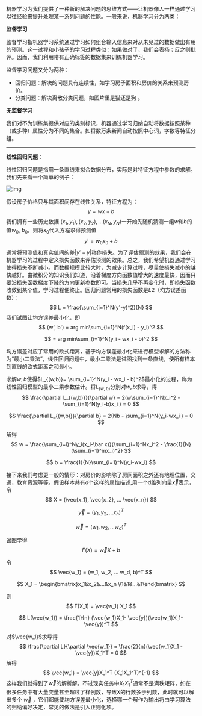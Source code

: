 机器学习为我们提供了一种新的解决问题的思维方式——让机器像人一样通过学习以往经验来提升处理某一系列问题的性能。一般来说，机器学习分为两类：

**监督学习**

监督学习指机器学习系统通过学习如何组合输入信息来对从未见过的数据做出有用的预测。这一过程和小孩子的学习过程类似：如果做对了，我们会表扬；反之则批评。因而，我们利用带有正确标签的数据集来训练机器学习。

监督学习问题又分为两种：

- 回归问题：解决的问题具有连续性，如学习房子面积和房价的关系来预测房价。
- 分类问题：解决离散分类问题，如图片里是猫还是狗 。

**无监督学习**

我们对不为训练集提供对应的类别标识，机器通过学习归纳自动将数据按照某种（或多种）属性分为不同的集合。如将数万条新闻自动按照中心词，字数等特征分组。

------

**线性回归问题**：

线性回归问题是指用一条直线来拟合数据分布，实际是对特征方程中参数的求解。我们先来看一个简单的例子：

![img](https://mmbiz.qpic.cn/mmbiz_png/nUiauibzZ59a28NvO2Xkf2tKN1jibVSvIoEmbibNf29P3HRRwRm6jvBqNAZfdHU179ibtSPtIG9dicEE90q1juF8OZCA/640?wx_fmt=png)

假设房子价格只与其面积间存在线性关系，特征方程为：
$$
y = wx + b
$$
我们拥有一些历史数据 $(x_1, y_1), (x_2, y_2), …(x_N, y_N)$一开始先随机猜测一组$w$和$b$的值$w_0$, $b_0$，则将$x_0$代入方程求得预测值
$$
y' = w_0  x_0 + b
$$
通常将预测值和真实值间的差$|y'-y|$称作损失。为了评估预测的效果，我们会在机器学习的过程中定义损失函数来评估预测的效果。总之，我们希望机器通过学习使得损失不断减小。而数据规模比较大时，为减少计算过程，尽量使损失减小的越快越好。由微积分的知识我们知道，沿着梯度方向函数值增大的速度最快，因而只要沿损失函数梯度下降的方向更新参数即可。当损失几乎不再变化时，即损失函数收敛到某个值，学习过程便终止。回归问题常用的损失函数是$L2$（均方误差函数）：
$$
L = \frac{\sum_{i=1}^N(y'-y)^2}{N}
$$
我们试图让均方误差最小化，即
$$
(w', b') = arg  min\sum_{i=1}^N(f(x_i) - y_i)^2
$$

$$
							= arg  min\sum_{i=1}^N(y_i - wx_i - b)^2
$$

均方误差对应了常用的欧式距离，基于均方误差最小化来进行模型求解的方法称为“最小二乘法”，线性回归问题中，最小二乘法是试图找到一条直线，使所有样本到直线的欧式距离之和最小。

求解$w, b$使得$L_{(w,b)}= \sum_{i=1}^N(y_i - wx_i - b)^2$最小化的过程，称为线性回归模型的最小二乘参数估计。将$L_(w, b)$分别对$w, b$求导，得
$$
\frac{\partial L_{(w,b)}}{\partial w} = 2(w\sum_{i=1}^Nx_i^2 - \sum_{i=1}^N(y_i-b)x_i ) = 0
$$

$$
\frac{\partial L_{(w,b)}}{\partial b} = 2(Nb - \sum_{i=1}^N(y_i-wx_i ) = 0
$$

解得
$$
w = \frac{\sum_{i=i}^Ny_i(x_i-\bar x)}{\sum_{i=1}^Nx_i^2 - \frac{1}{N}(\sum_{i=1}^mx_i)^2}
$$

$$
b = \frac{1}{N}\sum_{i=1}^N(y_i-wx_i)
$$

接下来我们考虑更一般的情形：对房价的影响除了房间面积之外还有地理位置，交通，教育资源等等。假设样本共有$d$个这样的属性描述,用一个d维列向量$\vec{x}$表示，令
$$
X = (\vec{x_1}, \vec{x_2}, ... \vec{x_n})
$$

$$
\vec{y} = (y_1, y_2, ... x_n)^T
$$

$$
\vec{w} = (w_1, w_2, ... w_d)^T
$$

试图学得
$$
F(X) = \vec{w} X + b
$$


令
$$
\vec{w_1} = (w_1, w_2, … w_d, b)^T
$$

$$
X_1 =  \begin{bmatrix}x_1&x_2&...&x_n \\1&1&…&1\end{bmatrix}
$$

则 
$$
F(X_1) = \vec{w_1} X_1
$$

$$
L(\vec{w_1}) = \frac{1}{n} (\vec{w_1}X_1- \vec{y})(\vec{w_1}X_1- \vec{y})^T
$$

对$\vec{w_1}$求导得
$$
\frac{\partial L}{\partial \vec{w_1}} = \frac{2}{n}(\vec{w_1}X_1 - \vec{y})X_1^T = 0
$$
解得
$$
\vec{w_1} = \vec{y}X_1^T (X_1X_1^T)^{-1}
$$
这样我们就得到了$\vec{w}$的解析解。不过现实任务中$X_1X_1^T$通常不是满秩矩阵，如在很多任务中有大量变量甚至超过了样例数，导致$X$的行数多于列数，此时就可以解出多个 $\vec{w}$ ，它们都能使均方误差最小化，选择哪一个解作为输出将由学习算法的归纳偏好决定，常见的做法是引入正则化项。